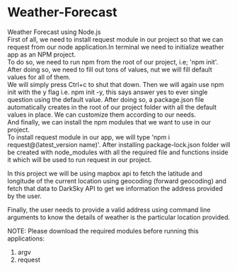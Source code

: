 # Weather-Forecast
Weather Forecast using Node.js<br>
First of all, we need to install request module in our project so that we can request from our node application.In terminal we need to initialize weather app as an NPM project.<br>
To do so, we need to run npm from the root of our project, i.e; 'npm init'. After doing so, we need to fill out tons of values, nut we will fill default values for all of them.<br>
We will simply press Ctrl+c to shut that down. Then we will again use npm init with the y flag i.e. npm init -y, this says answer yes to ever single question using the default value. After doing so, a package.json file automatically creates in the root of our project folder with all the default values in place. We can customize them according to our needs.<br> 
And finally, we can install the npm modules that we want to use in our project.<br>
To install request module in our app, we will type 'npm i request@(latest_version name)'.
After installing package-lock.json folder will be created with node_modules with all the required file and functions inside it which will be used to run request in our project.<br>

In this project we will be using mapbox api to fetch the latitude and longitude of the current location using geocoding
(forward geocoding) and fetch that data to DarkSky API to get we information the address provided by the user.<br>

Finally, the user needs to provide a valid address using command line arguments to know the details of weather is the particular location provided.<br>

NOTE: Please download the required modules before running this applications:<br>
1. argv<br>
2. request
